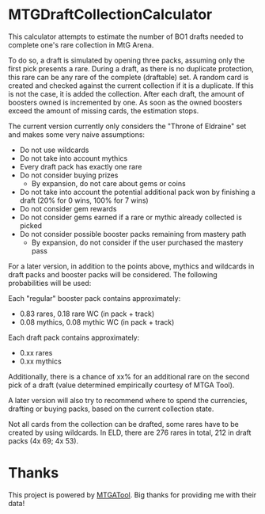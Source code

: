# MTGDraftCollectionCalculator

This calculator attempts to estimate the number of BO1 drafts needed to complete one's rare collection in MtG Arena.

To do so, a draft is simulated by opening three packs, assuming only the first pick presents a rare. During a draft, as there is no duplicate protection, this rare can be any rare of the complete (draftable) set. A random card is created and checked against the current collection if it is a duplicate. If this is not the case, it is added the collection. After each draft, the amount of boosters owned is incremented by one.
As soon as the owned boosters exceed the amount of missing cards, the estimation stops.

The current version currently only considers the "Throne of Eldraine" set and makes some very naive assumptions:
* Do not use wildcards
* Do not take into account mythics
* Every draft pack has exactly one rare
* Do not consider buying prizes
  * By expansion, do not care about gems or coins
* Do not take into account the potential additional pack won by finishing a draft (20% for 0 wins, 100% for 7 wins)
* Do not consider gem rewards
* Do not consider gems earned if a rare or mythic already collected is picked
* Do not consider possible booster packs remaining from mastery path
  * By expansion, do not consider if the user purchased the mastery pass

For a later version, in addition to the points above, mythics and wildcards in draft packs and booster packs will be considered. The following probabilities will be used:

Each "regular" booster pack contains approximately:
* 0.83 rares, 0.18 rare WC (in pack + track)
* 0.08 mythics, 0.08 mythic WC  (in pack + track)

Each draft pack contains approximately:
* 0.xx rares
* 0.xx mythics

Additionally, there is a chance of xx% for an additional rare on the second pick of a draft (value determined empirically courtesy of MTGA Tool).

A later version will also try to recommend where to spend the currencies, drafting or buying packs, based on the current collection state.

Not all cards from the collection can be drafted, some rares have to be created by using wildcards. In ELD, there are 276 rares in total, 212 in draft packs (4x 69; 4x 53).


# Thanks
This project is powered by [MTGATool](https://mtgatool.com/). Big thanks for providing me with their data!
